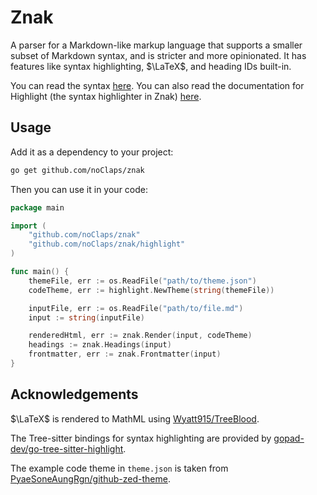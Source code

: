 # Znak

A parser for a Markdown-like markup language that supports a smaller subset of Markdown syntax, and is stricter and more opinionated. It has features like syntax highlighting, $\LaTeX$, and heading IDs built-in.

You can read the syntax [here](./docs/syntax.md). You can also read the documentation for Highlight (the syntax highlighter in Znak) [here](./docs/highlight.md).

## Usage

Add it as a dependency to your project:

```sh
go get github.com/noClaps/znak
```

Then you can use it in your code:

```go
package main

import (
	"github.com/noClaps/znak"
	"github.com/noClaps/znak/highlight"
)

func main() {
	themeFile, err := os.ReadFile("path/to/theme.json")
	codeTheme, err := highlight.NewTheme(string(themeFile))

	inputFile, err := os.ReadFile("path/to/file.md")
	input := string(inputFile)

	renderedHtml, err := znak.Render(input, codeTheme)
	headings := znak.Headings(input)
	frontmatter, err := znak.Frontmatter(input)
}
```

## Acknowledgements

$\LaTeX$ is rendered to MathML using [Wyatt915/TreeBlood](https://github.com/Wyatt915/treeblood).

The Tree-sitter bindings for syntax highlighting are provided by [gopad-dev/go-tree-sitter-highlight](https://github.com/gopad-dev/go-tree-sitter-highlight).

The example code theme in `theme.json` is taken from [PyaeSoneAungRgn/github-zed-theme](https://github.com/PyaeSoneAungRgn/github-zed-theme).
